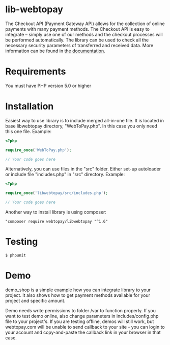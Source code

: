 lib-webtopay
========

The Checkout API (Payment Gateway API) allows for the collection of online payments with many payment methods. 
The Checkout API is easy to integrate – simply use one of our methods and the checkout processes will be performed 
automatically. The library can be used to check all the necessary security parameters of transferred and received data.
More information can be found in [the documentation](https://developers.paysera.com/en/checkout/basic).

Requirements
============

You must have PHP version 5.0 or higher


Installation
============

Easiest way to use library is to include merged all-in-one file.
It is located in base libwebtopay directory, "WebToPay.php".
In this case you only need this one file.
Example:
```php
<?php

require_once('WebToPay.php');

// Your code goes here
```
Alternatively, you can use files in the "src" folder.
Either set-up autoloader or include file "includes.php" in "src" directory.
Example:
```php
<?php

require_once('libwebtopay/src/includes.php');

// Your code goes here
```
Another way to install library is using composer:
```
"composer require webtopay/libwebtopay "^1.6"
```

Testing
=======

    $ phpunit


Demo
===============

demo_shop is a simple example how you can integrate library to your project.
It also shows how to get payment methods available for your project and specific amount.

Demo needs write permissions to folder /var to function properly.
If you want to test demo online, also change parameters in includes/config.php file to your project's.
If you are testing offline, demos will still work, but webtopay.com will be unable to send callback to your site - 
you can login to your account and copy-and-paste the callback link in your browser in that case.
